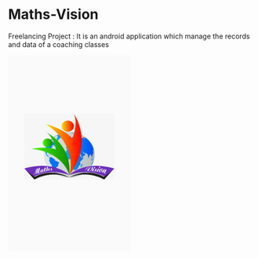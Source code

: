 # Maths-Vision
Freelancing Project : It is an android application which manage the records and data of a coaching classes

<img src="screenshots/1.jpg" height="400" width="250">
